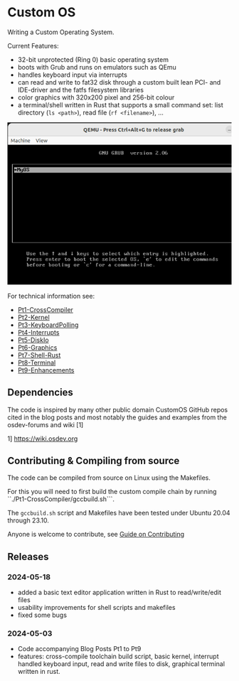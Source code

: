 # Custom OS

Writing a Custom Operating System.

Current Features:

* 32-bit unprotected (Ring 0) basic operating system
* boots with Grub and runs on emulators such as QEmu
* handles keyboard input via interrupts
* can read and write to fat32 disk through a custom built lean PCI- and IDE-driver and the fatfs filesystem libraries
* color graphics with 320x200 pixel and 256-bit colour
* a terminal/shell written in Rust that supports a small command set: list directory (```ls <path>```), read file (```rf <filename>```), ...

![CustomOS showing a terminal and reading/writing to disk](img/terminal-readfile.gif)

For technical information see:

* [Pt1-CrossCompiler](https://www.dennissalzner.de/programming/2021/12/11/Sa-CustomOsPt1-CrossCompiler.html)
* [Pt2-Kernel](https://www.dennissalzner.de/programming/2021/12/15/Mi-CustomOsPt2-Kernel.html)
* [Pt3-KeyboardPolling](https://www.dennissalzner.de/programming/2021/12/16/Do-CustomOsPt3-KeyboardPolling.html)
* [Pt4-Interrupts](https://www.dennissalzner.de/programming/2021/12/20/Di-CustomOsPt4-Interrupts.html)
* [Pt5-DiskIo](https://www.dennissalzner.de/programming/2023/08/16/Mi-CustomOsPt5-DiskIo.html)
* [Pt6-Graphics](https://www.dennissalzner.de/programming/2024/01/27/Sa-CustomOsPt6-Graphics.html)
* [Pt7-Shell-Rust](https://www.dennissalzner.de/programming/2024/01/28/So-CustomOsPt7-Shell-Rust.html)
* [Pt8-Terminal](https://www.dennissalzner.de/programming/2024/02/04/So-CustomOsPt8-Terminal.html)
* [Pt9-Enhancements](https://www.dennissalzner.de/programming/2024/02/04/Sa-CustomOsPt9-Enhancements.html)

## Dependencies

The code is inspired by many other public domain CustomOS GitHub repos cited in the blog posts and most notably the guides and examples from the osdev-forums and wiki [1]

1] https://wiki.osdev.org

## Contributing & Compiling from source

The code can be compiled from source on Linux using the Makefiles. 

For this you will need to first build the custom compile chain by running ``./Pt1-CrossCompiler/gccbuild.sh```.

The ```gccbuild.sh``` script and Makefiles have been tested under Ubuntu 20.04 through 23.10. 

Anyone is welcome to contribute, see [Guide on Contributing](CONTRIBUTING.md)

## Releases

### 2024-05-18

* added a basic text editor application written in Rust to read/write/edit files
* usability improvements for shell scripts and makefiles
* fixed some bugs

### 2024-05-03

* Code accompanying Blog Posts Pt1 to Pt9
* features: cross-compile toolchain build script, basic kernel, interrupt handled keyboard input, read and write files to disk, graphical terminal written in rust.

##

